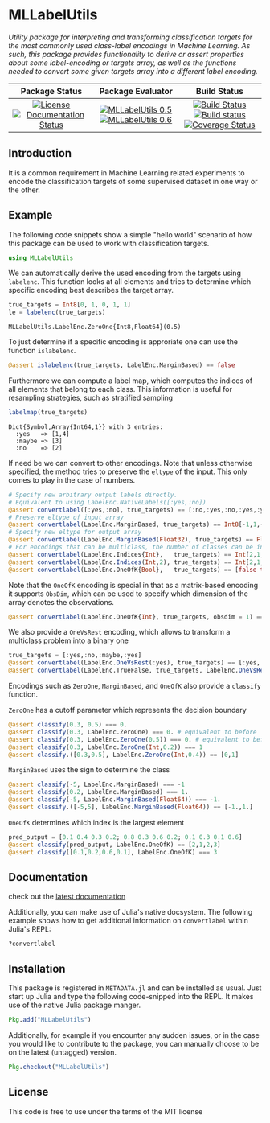 # MLLabelUtils

_Utility package for interpreting and transforming classification targets for the most commonly used class-label encodings in Machine Learning. As such, this package provides functionality to derive or assert properties about some label-encoding or targets array, as well as the functions needed to convert some given targets array into a different label encoding._

| **Package Status** | **Package Evaluator** | **Build Status**  |
|:------------------:|:---------------------:|:-----------------:|
| [![License](http://img.shields.io/badge/license-MIT-brightgreen.svg?style=flat)](LICENSE.md) [![Documentation Status](https://img.shields.io/badge/docs-latest-blue.svg?style=flat)](http://mllabelutilsjl.readthedocs.io/en/latest/?badge=latest) | [![MLLabelUtils 0.5](http://pkg.julialang.org/badges/MLLabelUtils_0.5.svg)](http://pkg.julialang.org/?pkg=MLLabelUtils) [![MLLabelUtils 0.6](http://pkg.julialang.org/badges/MLLabelUtils_0.6.svg)](http://pkg.julialang.org/?pkg=MLLabelUtils) | [![Build Status](https://travis-ci.org/JuliaML/MLLabelUtils.jl.svg?branch=master)](https://travis-ci.org/JuliaML/MLLabelUtils.jl) [![Build status](https://ci.appveyor.com/api/projects/status/do24mf2pojqx6tai?svg=true)](https://ci.appveyor.com/project/Evizero/mllabelutils-jl) [![Coverage Status](https://coveralls.io/repos/JuliaML/MLLabelUtils.jl/badge.svg?branch=master&service=github)](https://coveralls.io/github/JuliaML/MLLabelUtils.jl?branch=master) |

## Introduction

It is a common requirement in Machine Learning related experiments
to encode the classification targets of some supervised dataset in
one way or the other.


## Example

The following code snippets show a simple "hello world" scenario
of how this package can be used to work with classification targets.

```julia
using MLLabelUtils
```

We can automatically derive the used encoding from the targets using
`labelenc`. This function looks at all elements and tries to determine
which specific encoding best describes the target array.

```julia
true_targets = Int8[0, 1, 0, 1, 1]
le = labelenc(true_targets)
```
```
MLLabelUtils.LabelEnc.ZeroOne{Int8,Float64}(0.5)
```

To just determine if a specific encoding is approriate one can use
the function `islabelenc`.

```julia
@assert islabelenc(true_targets, LabelEnc.MarginBased) == false
```

Furthermore we can compute a label map, which computes the indices
of all elements that belong to each class. This information is useful
for resampling strategies, such as stratified sampling

```julia
labelmap(true_targets)
```
```
Dict{Symbol,Array{Int64,1}} with 3 entries:
  :yes   => [1,4]
  :maybe => [3]
  :no    => [2]
```

If need be we can convert to other encodings. Note that unless
otherwise specified, the method tries to preserve the `eltype` of the
input. This only comes to play in the case of numbers.

```julia
# Specify new arbitrary output labels directly.
# Equivalent to using LabelEnc.NativeLabels([:yes,:no])
@assert convertlabel([:yes,:no], true_targets) == [:no,:yes,:no,:yes,:yes]
# Preserve eltype of input array
@assert convertlabel(LabelEnc.MarginBased, true_targets) == Int8[-1,1,-1,1,1]
# Specify new eltype for output array
@assert convertlabel(LabelEnc.MarginBased(Float32), true_targets) == Float32[-1,1,-1,1,1]
# For encodings that can be multiclass, the number of classes can be inferred
@assert convertlabel(LabelEnc.Indices{Int},   true_targets) == Int[2,1,2,1,1]
@assert convertlabel(LabelEnc.Indices(Int,2), true_targets) == Int[2,1,2,1,1]
@assert convertlabel(LabelEnc.OneOfK{Bool},   true_targets) == [false true false true true; true false true false false]
```

Note that the `OneOfK` encoding is special in that as a matrix-based
encoding it supports `ObsDim`, which can be used to specify which
dimension of the array denotes the observations.

```julia
@assert convertlabel(LabelEnc.OneOfK{Int}, true_targets, obsdim = 1) == [0 1; 1 0; 0 1; 1 0; 1 0]
```

We also provide a `OneVsRest` encoding, which allows to transform
a multiclass problem into a binary one

```julia
true_targets = [:yes,:no,:maybe,:yes]
@assert convertlabel(LabelEnc.OneVsRest(:yes), true_targets) == [:yes, :not_yes, :not_yes, :yes]
@assert convertlabel(LabelEnc.TrueFalse, true_targets, LabelEnc.OneVsRest(:yes)) == [true, false, false, true]
```

Encodings such as `ZeroOne`, `MarginBased`, and `OneOfK` also provide
a `classify` function.

`ZeroOne` has a cutoff parameter which represents the decision boundary

```julia
@assert classify(0.3, 0.5) === 0.
@assert classify(0.3, LabelEnc.ZeroOne) === 0. # equivalent to before
@assert classify(0.3, LabelEnc.ZeroOne(0.5)) === 0. # equivalent to before
@assert classify(0.3, LabelEnc.ZeroOne(Int,0.2)) === 1
@assert classify.([0.3,0.5], LabelEnc.ZeroOne(Int,0.4)) == [0,1]
```

`MarginBased` uses the sign to determine the class

```julia
@assert classify(-5, LabelEnc.MarginBased) === -1
@assert classify(0.2, LabelEnc.MarginBased) === 1.
@assert classify(-5, LabelEnc.MarginBased(Float64)) === -1.
@assert classify.([-5,5], LabelEnc.MarginBased(Float64)) == [-1.,1.]
```

`OneOfK` determines which index is the largest element

```julia
pred_output = [0.1 0.4 0.3 0.2; 0.8 0.3 0.6 0.2; 0.1 0.3 0.1 0.6]
@assert classify(pred_output, LabelEnc.OneOfK) == [2,1,2,3]
@assert classify([0.1,0.2,0.6,0.1], LabelEnc.OneOfK) === 3
```

## Documentation

check out the [latest documentation](http://mllabelutilsjl.readthedocs.io/en/latest/)

Additionally, you can make use of Julia's native docsystem. The
following example shows how to get additional information on
`convertlabel` within Julia's REPL:

```
?convertlabel
```

## Installation

This package is registered in `METADATA.jl` and can be installed
as usual. Just start up Julia and type the following code-snipped
into the REPL. It makes use of the native Julia package manger.

```julia
Pkg.add("MLLabelUtils")
```

Additionally, for example if you encounter any sudden issues, or
in the case you would like to contribute to the package, you can
manually choose to be on the latest (untagged) version.

```Julia
Pkg.checkout("MLLabelUtils")
```

## License

This code is free to use under the terms of the MIT license

